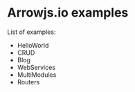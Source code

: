 Arrowjs.io examples
==================

List of examples:

* HelloWorld
* CRUD
* Blog
* WebServices
* MultiModules
* Routers